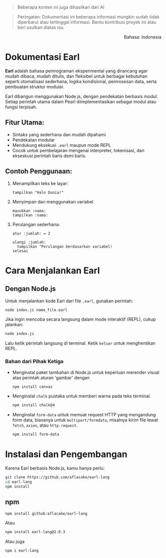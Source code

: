 > Beberapa konten ini juga dihasilkan dari AI

> Peringatan:
> Dokumentasi ini beberapa informasi mungkin sudah tidak diperbarui atau tertinggal informasi. Bantu kontribusi proyek ini atau beri usulkan diatas isu.

<p align="right">Bahasa: Indonesia</p>

# Dokumentasi Earl
**Earl** adalah bahasa pemrograman eksperimental yang dirancang agar mudah dibaca, mudah ditulis, dan fleksibel untuk berbagai kebutuhan seperti otomatisasi sederhana, logika kondisional, pemrosesan data, serta pembuatan struktur modular.

Earl dibangun menggunakan Node.js, dengan pendekatan berbasis modul. Setiap perintah utama dalam Pearl diimplementasikan sebagai modul atau fungsi terpisah.

## Fitur Utama:
- Sintaks yang sederhana dan mudah dipahami
- Pendekatan modular
- Mendukung eksekusi `.earl` maupun mode REPL
- Cocok untuk pembelajaran mengenai interpreter, tokenisasi, dan ekseskusi perintah baris demi baris.

## Contoh Penggunaan:
1. Menampilkan teks ke layar:
   ```earl
   tampilkan "Halo Dunia!"
   ```
2. Menyimpan dan menggunakan variabel
   ```earl
   masukkan :nama:
   tampilkan :nama:
   ```
4. Perulangan sederhana:
   ```earl
   atur :jumlah: = 2

   ulangi :jumlah:
     tampilkan "Perulangan berdasarkan variabel!
   selesai
   ```

# Cara Menjalankan Earl
## Dengan Node.js
Untuk menjalankan kode Earl dari file `.earl`, gunakan perintah:
```bash
node index.js nama_file.earl
```

Jika ingin mencoba secara langsung dalam mode interaktif (REPL), cukup jalankan:
```bash
node index.js
```
Lalu ketik perintah langsung di terminal. Ketik `keluar` untuk menghentikan REPL.

### Bahan dari Pihak Ketiga
- Menginstal paket tambahan di Node.js untuk keperluan merender visual atas perintah aturan 'gambar' dengan
  ```bash
  npm install canvas
  ```
- Menginstal `chalk` pustaka untuk memberi warna pada teks terminal.
  ```bash
  npm install chalk@4
  ```
- Menginstal `form-data` untuk memuat request HTTP yang mengandung form data, biasanya untuk `multipart/formdata`, misalnya kirim file lewat `fetch`, `axios`, atau `http.request`.
  ```bash
  npm install form-data
  ```

# Instalasi dan Pengembangan
Karena Earl berbasis Node.js, kamu hanya perlu:
```bash
git clone https://github.com/aflacake/earl-lang
cd earl-lang
npm install
```
## npm
```bash
npm install github:aflacake/earl-lang
```
Atau
```bash
npm install earl-lang@2.0.3
```
Atau juga
```bash
npm i earl-lang
```
